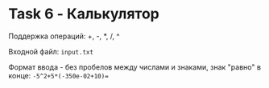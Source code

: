 # Task 6 - Калькулятор

Поддержка операций: +, -, *, /, ^

Входной файл: `input.txt` 

Формат ввода - без пробелов между числами и знаками, знак "равно" в конце:  `-5^2+5*(-350e-02+10)=`
